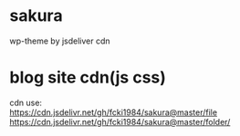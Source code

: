 # sakura
wp-theme by jsdeliver cdn
# blog site cdn(js css)
cdn use:<br>
https://cdn.jsdelivr.net/gh/fcki1984/sakura@master/file<br>
https://cdn.jsdelivr.net/gh/fcki1984/sakura@master/folder/
